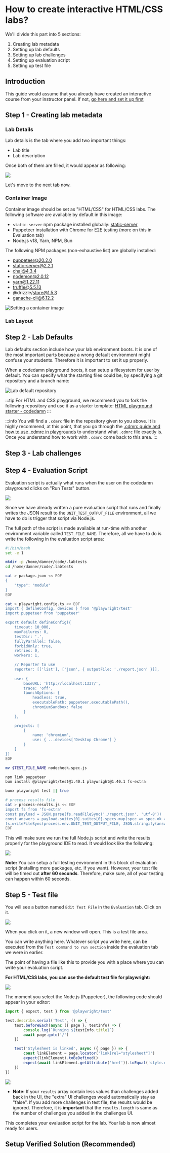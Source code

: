 # How to create interactive HTML/CSS labs?

<!--@include: ./../_components/TechnologyIntro.md-->

We'll divide this part into 5 sections:

1. Creating lab metadata
2. Setting up lab defaults
3. Setting up lab challenges
4. Setting up evaluation script
5. Setting up test file

## Introduction

This guide would assume that you already have created an interactive course from your instructor panel. If not, [go here and set it up first](https://codedamn.com/instructor/interactive-courses)

## Step 1 - Creating lab metadata

<!--@include: ./../_components/LabMetadata.md-->

### Lab Details

Lab details is the tab where you add two important things:

-   Lab title
-   Lab description

Once both of them are filled, it would appear as following:

![](/images/html-css/lab-details.png)

Let's move to the next tab now.

### Container Image

Container image should be set as "HTML/CSS" for HTML/CSS labs. The following software are available by default in this image:

-   `static-server` npm package installed globally: [static-server](https://www.npmjs.com/package/static-server)
-   Puppeteer installation with Chrome for E2E testing (more on this in Evaluation tab)
-   Node.js v18, Yarn, NPM, Bun

The following NPM packages (non-exhaustive list) are globally installed:

-   puppeteer@20.2.0
-   static-server@2.2.1
-   chai@4.3.4
-   nodemon@2.0.12
-   yarn@1.22.11
-   truffle@5.5.13
-   @drizzle/store@1.5.3
-   ganache-cli@6.12.2

![Setting a container image](/images/html-css/lab-container-image.png)

### Lab Layout

<!--@include: ./../_components/LabLayout.md-->

## Step 2 - Lab Defaults

Lab defaults section include how your lab environment boots. It is one of the most important parts because a wrong default environment might confuse your students. Therefore it is important to set it up properly.

When a codedamn playground boots, it can setup a filesystem for user by default. You can specify what the starting files could be, by specifying a git repository and a branch name:

![Lab default repository](/images/html-css/lab-default-repo.png)

:::tip
For HTML and CSS playground, we recommend you to fork the following repository and use it as a starter template: [HTML playground starter - codedamn](https://github.com/codedamn-classrooms/html-playground-starter)
:::

:::info
You will find a `.cdmrc` file in the repository given to you above. It is highly recommend, at this point, that you go through the [.cdmrc guide and how to use .cdmrc in playgrounds](/docs/concepts/cdmrc) to understand what `.cdmrc` file exactly is. Once you understand how to work with `.cdmrc` come back to this area.
:::

## Step 3 - Lab challenges

<!--@include: ./../_components/LabChallenges.md-->

## Step 4 - Evaluation Script

Evaluation script is actually what runs when the user on the codedamn playground clicks on "Run Tests" button.

![](/images/common/lab-run-tests.png)

Since we have already written a pure evaluation script that runs and finally writes the JSON result to the `UNIT_TEST_OUTPUT_FILE` environment, all we have to do is trigger that script via Node.js.

The full path of the script is made available at run-time with another environment variable called `TEST_FILE_NAME`. Therefore, all we have to do is write the following in the evaluation script area:

```sh
#!/bin/bash
set -e 1

mkdir -p /home/damner/code/.labtests
cd /home/damner/code/.labtests

cat > package.json << EOF
{
    "type": "module"
}
EOF

cat > playwright.config.ts << EOF
import { defineConfig, devices } from '@playwright/test'
import puppeteer from 'puppeteer'

export default defineConfig({
	timeout: 10_000,
	maxFailures: 0,
	testDir: '.',
	fullyParallel: false,
	forbidOnly: true,
	retries: 0,
	workers: 1,

	// Reporter to use
	reporter: [['list'], ['json', { outputFile: './report.json' }]],
	
	use: {
		baseURL: 'http://localhost:1337/',
		trace: 'off',
		launchOptions: {
			headless: true,
			executablePath: puppeteer.executablePath(),
			chromiumSandbox: false
		}
	},

	projects: [
		{
			name: 'chromium',
			use: { ...devices['Desktop Chrome'] }
		}
	]
})
EOF

mv $TEST_FILE_NAME nodecheck.spec.js

npm link puppeteer
bun install @playwright/test@1.40.1 playwright@1.40.1 fs-extra

bunx playwright test || true

# process results file
cat > process-results.js << EOF
import fs from 'fs-extra'
const payload = JSON.parse(fs.readFileSync('./report.json', 'utf-8'))
const answers = payload.suites[0].suites[0].specs.map(spec => spec.ok === true)
fs.writeFileSync(process.env.UNIT_TEST_OUTPUT_FILE, JSON.stringify(answers))
EOF

```

This will make sure we run the full Node.js script and write the results properly for the playground IDE to read. It would look like the following:

![](/images/html-css/lab-test-command.png)

**Note:** You can setup a full testing environment in this block of evaluation script (installing more packages, etc. if you want). However, your test file will be timed out **after 60 seconds**. Therefore, make sure, all of your testing can happen within 60 seconds.

## Step 5 - Test file

You will see a button named `Edit Test File` in the `Evaluation` tab. Click on it.

![](/images/common/lab-edit-test.png)

When you click on it, a new window will open. This is a test file area.

You can write anything here. Whatever script you write here, can be executed from the `Test command to run section` inside the evaluation tab we were in earlier.

The point of having a file like this to provide you with a place where you can write your evaluation script.

**For HTML/CSS labs, you can use the default test file for playwright:**

![](/images/html-css/lab-test-file-dropdown.png)

The moment you select the Node.js (Puppeteer), the following code should appear in your editor:

```js
import { expect, test } from '@playwright/test'

test.describe.serial('Test', () => {
	test.beforeEach(async ({ page }, testInfo) => {
		console.log(`Running ${testInfo.title}`)
		await page.goto('/')
	})

	test('Stylesheet is linked', async ({ page }) => {
		const linkElement = page.locator('link[rel="stylesheet"]')
		expect(linkElement).toBeDefined()
		expect(await linkElement.getAttribute('href')).toEqual('style.css')
	})
})
```


![](/images/html-css/playground-tests.png)

-   **Note:** If your `results` array contain less values than challenges added back in the UI, the "extra" UI challenges would automatically stay as "false". If you add more challenges in test file, the results would be ignored. Therefore, it is **important** that the `results.length` is same as the number of challenges you added in the challenges UI.

This completes your evaluation script for the lab. Your lab is now almost ready for users.

## Setup Verified Solution (Recommended)

<!--@include: ./../_components/LabVerifiedSolution.md-->

